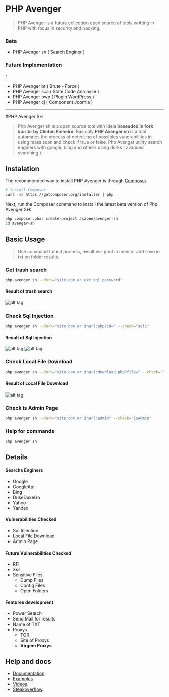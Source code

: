 # PHP Avenger

> PHP Avenger is a future collection open source of tools writting in PHP with focus in security and hacking.

### Beta

* PHP Avenger sh ( Search Enginer )

### Future Implementation
r
* PHP Avenger bt ( Brute - Force )
* PHP Avenger sca ( State Code Analayse )
* PHP Avenger pwp ( Plugin WordPress )
* PHP Avenger cj ( Component Joomla )

***
#PHP Avenger SH

> Php Avenger sh is a open source tool with ideia **baseaded in fork inurlbr by Cleiton Pinheiro**. Basicaly **PHP Avenger sh** is a tool automates the process of detecting of possibles vunerabilities in using mass scan and check if true or false. Php Avenget utility search enginers with google, bing and others using dorks ( avanced searching ).

## Instalation 

The recommended way to install PHP Avenger is through
[Composer](http://getcomposer.org).

```bash
# Install Composer
curl -sS https://getcomposer.org/installer | php
```

Next, run the Composer command to install the latest beta version of Php Avenger SH:

```bash
php composer.phar create-project aszone/avenger-sh
cd avenger-sh
```
## Basic Usage

> Use command for init process, result will print in monitor and save in txt on folder results.

### Get trash search

```bash
php avenger sh --dork="site:com.ar ext:sql password"
```
#### Result of trash search
![alt tag](http://lenonleite.com.br/wp-content/uploads/2016/06/imagem1.png)


### Check Sql Injection
```bash
php avenger sh --dork="site:com.ar inurl:php?id=" --check="sqli"
```
#### Result of Sql Injection
![alt tag](http://lenonleite.com.br/wp-content/uploads/2016/06/imagem2.png)
![alt tag](http://lenonleite.com.br/wp-content/uploads/2016/06/imagem3.png)


### Check Local File Download
```bash
php avenger sh --dork="site:com.ar inurl:download.php?file=" --check="lfd"
```
#### Result of Local File Download
![alt tag](http://lenonleite.com.br/wp-content/uploads/2016/06/imagem7.png)


### Check is Admin Page
```bash
php avenger sh --dork="site:com.ar inurl:admin" --check="isAdmin"
```

### Help for commands
```bash
php avenger sh 
```

## Details

#### Searchs Enginers
* Google
* GoogleApi
* Bing
* DukeDukeGo
* Yahoo
* Yandex

#### Vulnerabilities Checked
* Sql Injection
* Local File Download
* Admin Page

#### Future Vulnerabilities Checked
* RFI
* Xss
* Sensitive Files
    * Dump Files
    * Config Files
    * Open Folders

#### Features development
* Power Search
* Send Mail for results
* Name of TXT
* Proxys
    * TOR
    * Site of Proxys
    * **Virgem Proxys**
    
## Help and docs
* [Documentation](http://phpavenger.aszone.com.br).
* [Examples](http://phpavenger.aszone.com.br/examples).
* [Videos](http://youtube.com/aszone).
* [Steakoverflow](http://phpavenger.aszone.com.br).

